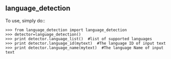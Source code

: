 language_detection
--------

To use, simply do::

    >>> from language_detection import language_detection
    >>> detector=language_detection()
	>>> print detector.language_list()  #list of supported languages
	>>> print detector.language_id(mytext)  #The language ID of input text
	>>> print detector.language_name(mytext)  #The language Name of input text
